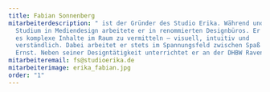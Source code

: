 ```yaml
---
title: Fabian Sonnenberg
mitarbeiterdescription: " ist der Gründer des Studio Erika. Während und nach dem
  Studium in Mediendesign arbeitete er in renommierten Designbüros. Er versteht
  es komplexe Inhalte im Raum zu vermitteln – visuell, intuitiv und
  verständlich. Dabei arbeitet er stets im Spannungsfeld zwischen Spaß und
  Ernst. Neben seiner Designtätigkeit unterrichtet er an der DHBW Ravensburg. "
mitarbeiteremail: fs@studioerika.de
mitarbeiterimage: erika_fabian.jpg
order: "1"
---
```

